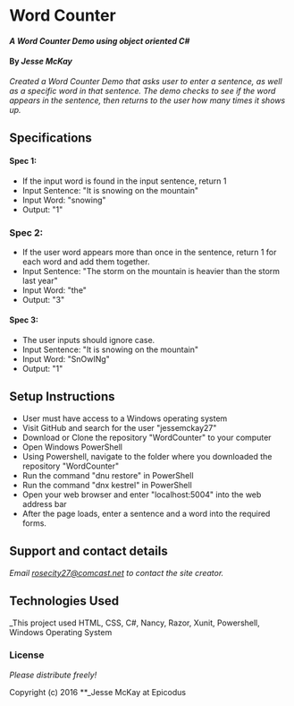 # Word Counter

#### _A Word Counter Demo using object oriented C#_

#### By _**Jesse McKay**_

_Created a Word Counter Demo that asks user to enter a sentence, as well as a specific word in that sentence.  The demo checks to see if the word appears in the sentence, then returns to the user how many times it shows up._

## Specifications

#### Spec 1:
* If the input word is found in the input sentence, return 1
* Input Sentence: "It is snowing on the mountain"
* Input Word: "snowing"
* Output: "1"

### Spec 2:
* If the user word appears more than once in the sentence, return 1 for each word and add them together.
* Input Sentence: "The storm on the mountain is heavier than the storm last year"
* Input Word: "the"
* Output: "3"

#### Spec 3:
* The user inputs should ignore case.
* Input Sentence: "It is snowing on the mountain"
* Input Word: "SnOwINg"
* Output: "1"

## Setup Instructions
* User must have access to a Windows operating system
* Visit GitHub and search for the user "jessemckay27"
* Download or Clone the repository "WordCounter" to your computer
* Open Windows PowerShell
* Using Powershell, navigate to the folder where you downloaded the repository "WordCounter"
* Run the command "dnu restore" in PowerShell
* Run the command "dnx kestrel" in PowerShell
* Open your web browser and enter "localhost:5004" into the web address bar
* After the page loads, enter a sentence and a word into the required forms.

## Support and contact details

_Email rosecity27@comcast.net to contact the site creator._

## Technologies Used

_This project used HTML, CSS, C#, Nancy, Razor, Xunit, Powershell, Windows Operating System

### License

*Please distribute freely!*

Copyright (c) 2016 **_Jesse McKay at Epicodus
